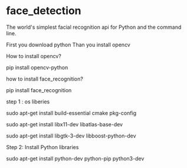 # face_detection
The world's simplest facial recognition api for Python and the command line.

First you download python Than you install opencv

How to install opencv?

pip install opencv-python

how to install face_recognition?

pip install face_recognition

step 1 : os liberies

sudo apt-get install build-essential cmake pkg-config

sudo apt-get install libx11-dev libatlas-base-dev

sudo apt-get install libgtk-3-dev libboost-python-dev

Step 2: Install Python libraries

sudo apt-get install python-dev python-pip python3-dev 
